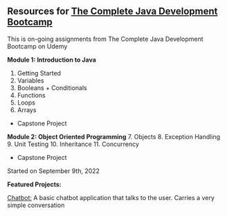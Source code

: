 ## Resources for [The Complete Java Development Bootcamp](https://www.udemy.com/course/the-complete-java-development-bootcamp/?referralCode=F009B320F76ADA844248)
This is on-going assignments from The Complete Java Development Bootcamp on Udemy

**Module 1: Introduction to Java**
1. Getting Started
2. Variables
3. Booleans + Conditionals
4. Functions
5. Loops
6. Arrays
- Capstone Project

**Module 2: Object Oriented Programming**
7. Objects
8. Exception Handling
9. Unit Testing
10. Inheritance
11. Concurrency
- Capstone Project 

Started on September 9th, 2022 

**Featured Projects:**

[Chatbot:](https://github.com/whiteheadbria/java-bootcamp/blob/ffaa7baa58422bd83714f2484ec2feaf69f16290/Module%201%20-%20Introduction%20to%20Java/2.%20Variables/Challenge%202/Chatbot.java) A basic chatbot application that talks to the user. Carries a very simple conversation 
